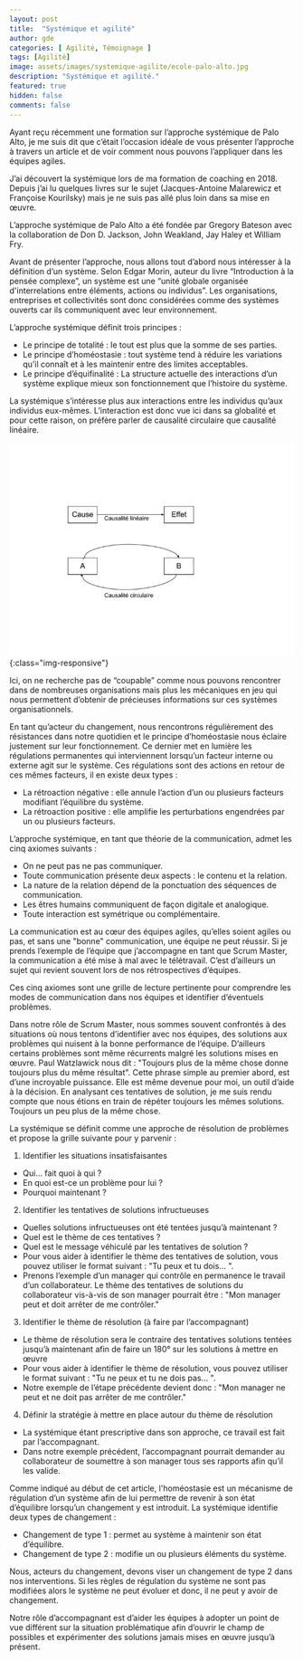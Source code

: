 ```yaml
---
layout: post
title:  "Systémique et agilité"
author: gde
categories: [ Agilité, Témoignage ]
tags: [Agilité]
image: assets/images/systemique-agilite/ecole-palo-alto.jpg
description: "Systémique et agilité."
featured: true
hidden: false
comments: false
---
```

Ayant reçu récemment une formation sur l’approche systémique de Palo Alto, je me suis dit que c’était l’occasion idéale de vous présenter l’approche à travers un article et de voir comment nous pouvons l’appliquer dans les équipes agiles.

J’ai découvert la systémique lors de ma formation de coaching en 2018. Depuis j’ai lu quelques livres sur le sujet (Jacques-Antoine Malarewicz et Françoise Kourilsky) mais je ne suis pas allé plus loin dans sa mise en œuvre.

L’approche systémique de Palo Alto a été fondée par Gregory Bateson avec la collaboration de Don D. Jackson, John Weakland, Jay Haley et William Fry.

Avant de présenter l’approche, nous allons tout d’abord nous intéresser à la définition d’un système. Selon Edgar Morin, auteur du livre “Introduction à la pensée complexe”, un système est une “unité globale organisée d'interrelations entre éléments, actions ou individus”. Les organisations, entreprises et collectivités sont donc considérées comme des systèmes ouverts car ils communiquent avec leur environnement.

L’approche systémique définit trois principes :
- Le principe de totalité : le tout est plus que la somme de ses parties.
- Le principe d’homéostasie : tout système tend à réduire les variations qu’il connaît et à les maintenir entre des limites acceptables.
- Le principe d’équifinalité : La structure actuelle des interactions d’un système explique mieux son fonctionnement que l’histoire du système.

La systémique s’intéresse plus aux interactions entre les individus qu’aux individus eux-mêmes. L’interaction est donc vue ici dans sa globalité et pour cette raison, on préfère parler de causalité circulaire que causalité linéaire.

![image](/assets/images/systemique-agilite/causalite-lineaire-circulaire.jpg){:class="img-responsive"}

Ici, on ne recherche pas de “coupable” comme nous pouvons rencontrer dans de nombreuses organisations mais plus les mécaniques en jeu qui nous permettent d’obtenir de précieuses informations sur ces systèmes organisationnels.

En tant qu’acteur du changement, nous rencontrons régulièrement des résistances dans notre quotidien et le principe d’homéostasie nous éclaire justement sur leur fonctionnement. Ce dernier met en lumière les régulations permanentes qui interviennent lorsqu’un facteur interne ou externe agit sur le système.
Ces régulations sont des actions en retour de ces mêmes facteurs, il en existe deux types :
- La rétroaction négative : elle annule l’action d’un ou plusieurs facteurs modifiant l’équilibre du système.
- La rétroaction positive : elle amplifie les perturbations engendrées par un ou plusieurs facteurs.

L’approche systémique, en tant que théorie de la communication, admet les cinq axiomes suivants :
- On ne peut pas ne pas communiquer.
- Toute communication présente deux aspects : le contenu et la relation.
- La nature de la relation dépend de la ponctuation des séquences de communication.
- Les êtres humains communiquent de façon digitale et analogique.
- Toute interaction est symétrique ou complémentaire.

La communication est au cœur des équipes agiles, qu’elles soient agiles ou pas, et sans une "bonne" communication, une équipe ne peut réussir.
Si je prends l’exemple de l’équipe que j’accompagne en tant que Scrum Master, la communication a été mise à mal avec le télétravail. C’est d’ailleurs un sujet qui revient souvent lors de nos rétrospectives d’équipes.


Ces cinq axiomes sont une grille de lecture pertinente pour comprendre les modes de communication dans nos équipes et identifier d’éventuels problèmes.

Dans notre rôle de Scrum Master, nous sommes souvent confrontés à des situations où nous tentons d’identifier avec nos équipes, des solutions aux problèmes qui nuisent à la bonne performance de l’équipe.
D’ailleurs certains problèmes sont même récurrents malgré les solutions mises en œuvre. Paul Watzlawick nous dit : "Toujours plus de la même chose donne toujours plus du même résultat". Cette phrase simple au premier abord, est d’une incroyable puissance. Elle est même devenue pour moi, un outil d’aide à la décision. En analysant ces tentatives de solution, je me suis rendu compte que nous étions en train de répéter toujours les mêmes solutions. Toujours un peu plus de la même chose.

La systémique se définit comme une approche de résolution de problèmes et propose la grille suivante pour y parvenir :

1. Identifier les situations insatisfaisantes
- Qui… fait quoi à qui ?
- En quoi est-ce un problème pour lui ?
- Pourquoi maintenant ?
2. Identifier les tentatives de solutions infructueuses
- Quelles solutions infructueuses ont été tentées jusqu’à maintenant ?
- Quel est le thème de ces tentatives ?
- Quel est le message véhiculé par les tentatives de solution ?
- Pour vous aider à identifier le thème des tentatives de solution, vous pouvez utiliser le format suivant : "Tu peux et tu dois… ".
- Prenons l’exemple d’un manager qui contrôle en permanence le travail d’un collaborateur. Le thème des tentatives de solutions du collaborateur vis-à-vis de son manager pourrait être : "Mon manager peut et doit arrêter de me contrôler."
3. Identifier le thème de résolution (à faire par l’accompagnant)
- Le thème de résolution sera le contraire des tentatives solutions tentées jusqu’à maintenant afin de faire un 180° sur les solutions à mettre en œuvre
- Pour vous aider à identifier le thème de résolution, vous pouvez utiliser le format suivant : "Tu ne peux et tu ne dois pas… ".
- Notre exemple de l’étape précédente devient donc : "Mon manager ne peut et ne doit pas arrêter de me contrôler."
4. Définir la stratégie à mettre en place autour du thème de résolution
- La systémique étant prescriptive dans son approche, ce travail est fait par l’accompagnant.
- Dans notre exemple précédent, l’accompagnant pourrait demander au collaborateur de soumettre à son manager tous ses rapports afin qu’il les valide.


Comme indiqué au début de cet article, l'homéostasie est un mécanisme de régulation d’un système afin de lui permettre de revenir à son état d’équilibre lorsqu’un changement y est introduit. La systémique identifie deux types de changement :
- Changement de type 1 : permet au système à maintenir son état d’équilibre.
- Changement de type 2 : modifie un ou plusieurs éléments du système.

Nous, acteurs du changement, devons viser un changement de type 2 dans nos interventions. Si les règles de régulation du système ne sont pas modifiées alors le système ne peut évoluer et donc, il ne peut y avoir de changement.

Notre rôle d’accompagnant est d’aider les équipes à adopter un point de vue différent sur la situation problématique afin d’ouvrir le champ de possibles et expérimenter des solutions jamais mises en œuvre jusqu’à présent.

